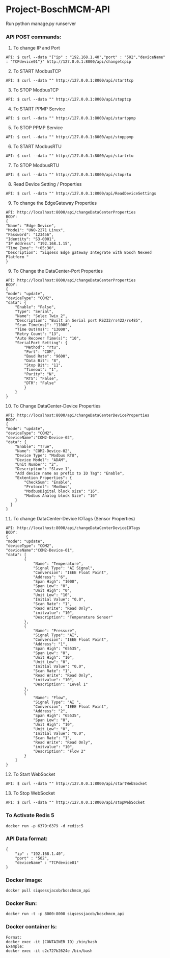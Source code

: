 # Project-BoschMCM-API

Run python manage.py runserver

### API POST commands:
  1. To change IP and Port

    API: $ curl --data "{"ip" : "192.168.1.40","port" : "502","deviceName" : "TCPdevice01"}" http://127.0.0.1:8000/api/changetcpip
  2. To START ModbusTCP

    API: $ curl --data "" http://127.0.0.1:8000/api/starttcp
  3. To STOP ModbusTCP

    API: $ curl --data "" http://127.0.0.1:8000/api/stoptcp
  4. To START PPMP Service

    API: $ curl --data "" http://127.0.0.1:8000/api/startppmp
  5. To STOP PPMP Service

    API: $ curl --data "" http://127.0.0.1:8000/api/stopppmp
  6. To START ModbusRTU

    API: $ curl --data "" http://127.0.0.1:8000/api/startrtu
  7. To STOP ModbusRTU

    API: $ curl --data "" http://127.0.0.1:8000/api/stoprtu
  8. Read Device Setting / Properties
  
    API: $ curl --data "" http://127.0.0.1:8000/api/ReadDeviceSettings

  9. To change the EdgeGateway Properties
     
    API: http://localhost:8000/api/changeDataCenterProperties
    BODY:
    {
    "Name": "Edge Device",
    "Mode1": "UNO-2271 Linux",
    "Password": "123456",
    "Identity": "S3-0001",
    "IP Address": "192.168.1.15",
    "Time Zone": "+05:30",
    "Description": "Siqsess Edge gateway Integrate with Bosch Nexeed Platform "
    }

  9. To Change the DataCenter-Port Properties

    API: http://localhost:8000/api/changeDataCenterProperties
    BODY:
    {
    "mode": "update",
    "deviceType": "COM2",
    "data": {
        "Enable": "False",
        "Type": "Serial",
        "Name": "Selec Twix 2",
        "Description": "Built in Serial port RS232/rs422/rs485",
        "Scan Time(ms)": "11000",
        "Time Out(ms)": "13000",
        "Retry Count": "13",
        "Auto Recover Time(s)": "10",
        "SerialPort Setting": {
            "Method": "rtu",
            "Port": "COM",
            "Baud Rate": "9600",
            "Data Bit": "8",
            "Stop Bit": "11",
            "Timeout": "1",
            "Parity": "N",
            "RTS": "False",
            "DTR": "False"
            }
        }
    }
  10. To Change DataCenter-Device Properties

    API: http://localhost:8000/api/changeDataCenterDeviceProperties
    BODY:
    {
    "mode": "update",
    "deviceType": "COM2",
    "deviceName":"COM2-Device-02",
    "data": {
        "Enable": "True",
        "Name": "COM2-Device-02",
        "Device Type": "Modbus RTU",
        "Device Model": "ADAM",
        "Unit Number": "2",
        "Description": "Slave 1",
        "Add device name as prefix to IO Tag": "Enable",
        "Extention Properties": {
            "CheckSum": "Enable",
            "Protocol": "Modbus",
            "ModbusDigital block size": "16",
            "Modbus Analog block Size": "16"
        }
      }
    }

  11. To change DataCenter-Device IOTags  (Sensor Properties)
     
    API: http://localhost:8000/api/changeDataCenterDeviceIOTags
    BODY:
    {
    "mode": "update",
    "deviceType": "COM2",
    "deviceName":"COM2-Device-01",
    "data": [
            {
                "Name": "Temperature",
                "Signal Type": "AI Signal",
                "Conversion": "IEEE Float Point",
                "Address": "6",
                "Span High": "1000",
                "Span Low": "0",
                "Unit High": "0",
                "Unit Low": "10",
                "Initial Value": "0.0",
                "Scan Rate": "1",
                "Read Write": "Read Only",
                "initvalue": "10",
                "Description": "Temperature Sensor"
            },
            {
                "Name": "Pressure",
                "Signal Type": "AI",
                "Conversion": "IEEE Float Point",
                "Address": "1",
                "Span High": "65535",
                "Span Low": "0",
                "Unit High": "10",
                "Unit Low": "0",
                "Initial Value": "0.0",
                "Scan Rate": "1",
                "Read Write": "Read Only",
                "initvalue": "10",
                "Description": "Level 1"
            },
            {
                "Name": "Flow",
                "Signal Type": "AI ",
                "Conversion": "IEEE Float Point",
                "Address": "2",
                "Span High": "65535",
                "Span Low": "0",
                "Unit High": "10",
                "Unit Low": "0",
                "Initial Value": "0.0",
                "Scan Rate": "1",
                "Read Write": "Read Only",
                "initvalue": "10",
                "Description": "Flow 2"
            }
        ]
    }
  12. To Start WebSocket 
  
    API: $ curl --data "" http://127.0.0.1:8000/api/startWebSocket
    
  13. To Stop WebSocket 

    API: $ curl --data "" http://127.0.0.1:8000/api/stopWebSocket

### To Activate Redis 5
    docker run -p 6379:6379 -d redis:5
### API Data format:

    {
        "ip" : "192.168.1.40",
        "port" : "502",
        "deviceName" : "TCPdevice01" 
    }

### Docker Image:
  
    docker pull siqsessjacob/boschmcm_api

### Docker Run:

    docker run -t -p 8000:8000 siqsessjacob/boschmcm_api

### Docker container ls:

    Format:
    docker exec -it (CONTAINER ID) /bin/bash  
    Example:
    docker exec -it c2c727b2624e /bin/bash
